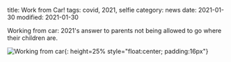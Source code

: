 title: Work from Car!
tags: covid, 2021, selfie
category: news
date: 2021-01-30
modified: 2021-01-30


Working from car: 2021's answer to parents not being allowed to go where their children are.

![Working from car]({static}/images/IMG_3177.JPG){: height=25% style="float:center; padding:16px"}


